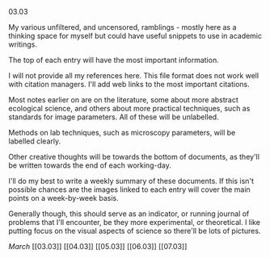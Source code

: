 03.03

My various unfiltered, and uncensored, ramblings - mostly here as a thinking space for myself but could have useful snippets to use in academic writings.

The top of each entry will have the most important information.

I will not provide all my references here. This file format does not work well with citation managers. I'll add web links to the most important citations.

Most notes earlier on are on the literature, some about more abstract ecological science, and others about more practical techniques, such as standards for image parameters. All of these will be unlabelled.

Methods on lab techniques, such as microscopy parameters, will be labelled clearly.

Other creative thoughts will be towards the bottom of documents, as they'll be written towards the end of each working-day.

I'll do my best to write a weekly summary of these documents. If this isn't possible chances are the images linked to each entry will cover the main points on a week-by-week basis.

Generally though, this should serve as an indicator, or running journal of problems that I'll encounter, be they more experimental, or theoretical. I like putting focus on the visual aspects of science so there'll be lots of pictures.

*March*
[[03.03]]
[[04.03]]
[[05.03]]
[[06.03]]
[[07.03]]